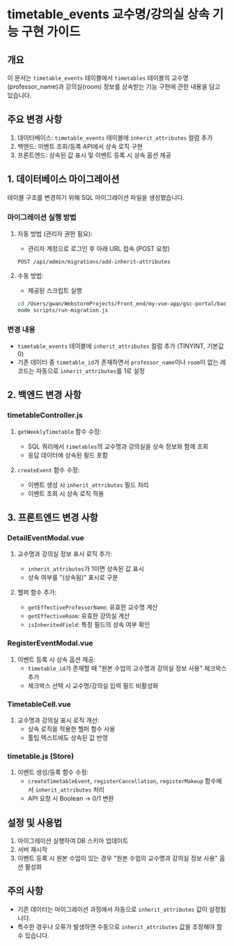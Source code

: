 # timetable_events 교수명/강의실 상속 기능 구현 가이드

## 개요

이 문서는 `timetable_events` 테이블에서 `timetables` 테이블의 교수명(professor_name)과 강의실(room) 정보를 상속받는 기능 구현에 관한 내용을 담고 있습니다.

## 주요 변경 사항

1. 데이터베이스: `timetable_events` 테이블에 `inherit_attributes` 컬럼 추가
2. 백엔드: 이벤트 조회/등록 API에서 상속 로직 구현
3. 프론트엔드: 상속된 값 표시 및 이벤트 등록 시 상속 옵션 제공

## 1. 데이터베이스 마이그레이션

테이블 구조를 변경하기 위해 SQL 마이그레이션 파일을 생성했습니다.

### 마이그레이션 실행 방법

1. 자동 방법 (관리자 권한 필요):
   - 관리자 계정으로 로그인 후 아래 URL 접속 (POST 요청)
   ```
   POST /api/admin/migrations/add-inherit-attributes
   ```

2. 수동 방법:
   - 제공된 스크립트 실행
   ```bash
   cd /Users/gwan/WebstormProjects/Front_end/my-vue-app/gsc-portal/backend
   node scripts/run-migration.js
   ```

### 변경 내용

- `timetable_events` 테이블에 `inherit_attributes` 컬럼 추가 (TINYINT, 기본값 0)
- 기존 데이터 중 `timetable_id`가 존재하면서 `professor_name`이나 `room`이 없는 레코드는 자동으로 `inherit_attributes`를 1로 설정

## 2. 백엔드 변경 사항

### timetableController.js

1. `getWeeklyTimetable` 함수 수정:
   - SQL 쿼리에서 `timetables`의 교수명과 강의실을 상속 정보와 함께 조회
   - 응답 데이터에 상속된 필드 포함

2. `createEvent` 함수 수정:
   - 이벤트 생성 시 `inherit_attributes` 필드 처리
   - 이벤트 조회 시 상속 로직 적용

## 3. 프론트엔드 변경 사항

### DetailEventModal.vue

1. 교수명과 강의실 정보 표시 로직 추가:
   - `inherit_attributes`가 1이면 상속된 값 표시
   - 상속 여부를 "(상속됨)" 표시로 구분

2. 헬퍼 함수 추가:
   - `getEffectiveProfessorName`: 유효한 교수명 계산
   - `getEffectiveRoom`: 유효한 강의실 계산
   - `isInheritedField`: 특정 필드의 상속 여부 확인

### RegisterEventModal.vue

1. 이벤트 등록 시 상속 옵션 제공:
   - `timetable_id`가 존재할 때 "원본 수업의 교수명과 강의실 정보 사용" 체크박스 추가
   - 체크박스 선택 시 교수명/강의실 입력 필드 비활성화

### TimetableCell.vue

1. 교수명과 강의실 표시 로직 개선:
   - 상속 로직을 적용한 헬퍼 함수 사용
   - 툴팁 텍스트에도 상속된 값 반영

### timetable.js (Store)

1. 이벤트 생성/등록 함수 수정:
   - `createTimetableEvent`, `registerCancellation`, `registerMakeup` 함수에서 `inherit_attributes` 처리
   - API 요청 시 Boolean → 0/1 변환

## 설정 및 사용법

1. 마이그레이션 실행하여 DB 스키마 업데이트
2. 서버 재시작
3. 이벤트 등록 시 원본 수업이 있는 경우 "원본 수업의 교수명과 강의실 정보 사용" 옵션 활성화

## 주의 사항

- 기존 데이터는 마이그레이션 과정에서 자동으로 `inherit_attributes` 값이 설정됩니다.
- 특수한 경우나 오류가 발생하면 수동으로 `inherit_attributes` 값을 조정해야 할 수 있습니다. 